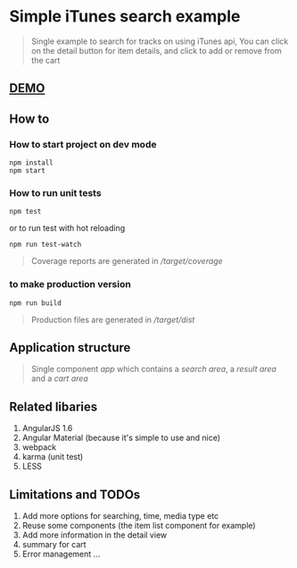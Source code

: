 # Simple iTunes search example

> Single example to search for tracks on using iTunes api,
> You can click on the detail button for item details, and click to add or remove from the cart

## [DEMO](https://dingjules.github.io/ng-itunes-search-demo/)

## How to
### How to start project on dev mode
```
npm install
npm start
```

### How to run unit tests
```
npm test
```
or to run test with hot reloading
```
npm run test-watch
```
> Coverage reports are generated in _/target/coverage_

### to make production version
```
npm run build
```
> Production files are generated in _/target/dist_

## Application structure
> Single component _app_ which contains a _search area_, a _result area_ and a _cart area_

## Related libaries
1. AngularJS 1.6
1. Angular Material (because it's simple to use and nice)
1. webpack
1. karma (unit test)
1. LESS

## Limitations and TODOs
1. Add more options for searching, time, media type etc
1. Reuse some components (the item list component for example)
1. Add more information in the detail view
1. summary for cart
1. Error management
...

